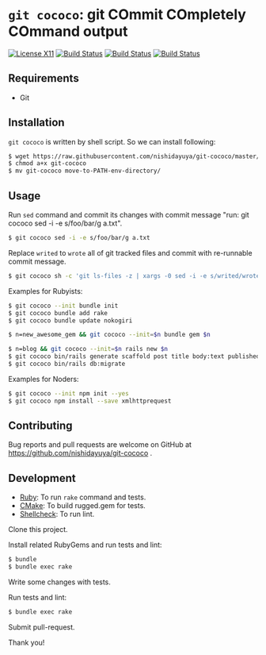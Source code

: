 # `git cococo`: git COmmit COmpletely COmmand output

[![License X11](https://img.shields.io/badge/license-X11-blue.svg)](https://raw.githubusercontent.com/nishidayuya/git-cococo/master/LICENSE.txt)
[![Build Status](https://github.com/nishidayuya/git-cococo/workflows/ubuntu/badge.svg)](https://github.com/nishidayuya/git-cococo/actions?query=workflow%3Aubuntu)
[![Build Status](https://github.com/nishidayuya/git-cococo/workflows/windows/badge.svg)](https://github.com/nishidayuya/git-cococo/actions?query=workflow%3Awindows)
[![Build Status](https://github.com/nishidayuya/git-cococo/workflows/macos/badge.svg)](https://github.com/nishidayuya/git-cococo/actions?query=workflow%3Amacos)

## Requirements

* Git

## Installation

`git cococo` is written by shell script. So we can install following:

```sh
$ wget https://raw.githubusercontent.com/nishidayuya/git-cococo/master/exe/git-cococo
$ chmod a+x git-cococo
$ mv git-cococo move-to-PATH-env-directory/
```

## Usage

Run `sed` command and commit its changes with commit message "run: git cococo sed -i -e s/foo/bar/g a.txt".

```sh
$ git cococo sed -i -e s/foo/bar/g a.txt
```

Replace `writed` to `wrote` all of git tracked files and commit with re-runnable commit message.

```sh
$ git cococo sh -c 'git ls-files -z | xargs -0 sed -i -e s/writed/wrote/g'
```

Examples for Rubyists:

```sh
$ git cococo --init bundle init
$ git cococo bundle add rake
$ git cococo bundle update nokogiri

$ n=new_awesome_gem && git cococo --init=$n bundle gem $n

$ n=blog && git cococo --init=$n rails new $n
$ git cococo bin/rails generate scaffold post title body:text published_at:datetime
$ git cococo bin/rails db:migrate
```

Examples for Noders:

```sh
$ git cococo --init npm init --yes
$ git cococo npm install --save xmlhttprequest
```

## Contributing

Bug reports and pull requests are welcome on GitHub at https://github.com/nishidayuya/git-cococo .

## Development

* [Ruby](https://www.ruby-lang.org/): To run `rake` command and tests.
* [CMake](https://cmake.org/download/): To build rugged.gem for tests.
* [Shellcheck](https://github.com/koalaman/shellcheck#installing): To run lint.

Clone this project.

Install related RubyGems and run tests and lint:

```sh
$ bundle
$ bundle exec rake
```

Write some changes with tests.

Run tests and lint:

```sh
$ bundle exec rake
```

Submit pull-request.

Thank you!
